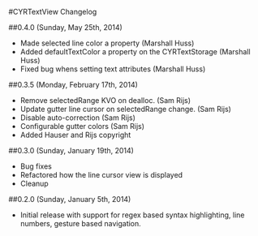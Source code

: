#CYRTextView Changelog

##0.4.0 (Sunday, May 25th, 2014)
 * Made selected line color a property (Marshall Huss)
 * Added defaultTextColor a property on the CYRTextStorage (Marshall Huss)
 * Fixed bug whens setting text attributes (Marshall Huss)

##0.3.5 (Monday, February 17th, 2014)
 * Remove selectedRange KVO on dealloc. (Sam Rijs)
 * Update gutter line cursor on selectedRange change. (Sam Rijs)
 * Disable auto-correction (Sam Rijs)
 * Configurable gutter colors (Sam Rijs)
 * Added Hauser and Rijs copyright

##0.3.0 (Sunday, January 19th, 2014)
 * Bug fixes
 * Refactored how the line cursor view is displayed
 * Cleanup

##0.2.0 (Sunday, January 5th, 2014)
 * Initial release with support for regex based syntax highlighting, line numbers, gesture based navigation.
